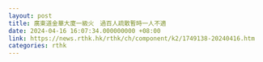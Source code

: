 ```yaml
---
layout: post
title: 廣東道金華大廈一級火　過百人疏散暫時一人不適
date: 2024-04-16 16:07:34.000000000 +08:00
link: https://news.rthk.hk/rthk/ch/component/k2/1749138-20240416.htm
categories: rthk
---
```



